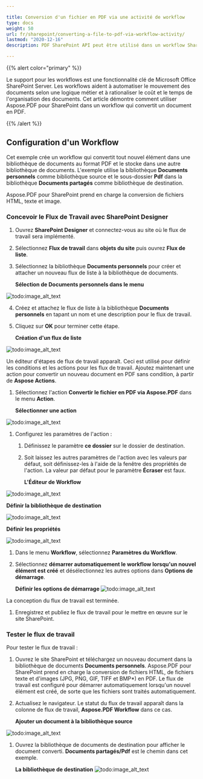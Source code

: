 ```yaml
---

title: Conversion d'un fichier en PDF via une activité de workflow  
type: docs  
weight: 50  
url: fr/sharepoint/converting-a-file-to-pdf-via-workflow-activity/  
lastmod: "2020-12-16"  
description: PDF SharePoint API peut être utilisé dans un workflow SharePoint qui convertit un document en PDF.  

---
```


{{% alert color="primary" %}}

Le support pour les workflows est une fonctionnalité clé de Microsoft Office SharePoint Server. Les workflows aident à automatiser le mouvement des documents selon une logique métier et à rationaliser le coût et le temps de l'organisation des documents. Cet article démontre comment utiliser Aspose.PDF pour SharePoint dans un workflow qui convertit un document en PDF.

{{% /alert %}}

## **Configuration d'un Workflow**

Cet exemple crée un workflow qui convertit tout nouvel élément dans une bibliothèque de documents au format PDF et le stocke dans une autre bibliothèque de documents. L'exemple utilise la bibliothèque **Documents personnels** comme bibliothèque source et le sous-dossier **Pdf** dans la bibliothèque **Documents partagés** comme bibliothèque de destination.

Aspose.PDF pour SharePoint prend en charge la conversion de fichiers HTML, texte et image.

### **Concevoir le Flux de Travail avec SharePoint Designer**

1. Ouvrez **SharePoint Designer** et connectez-vous au site où le flux de travail sera implémenté.
2. Sélectionnez **Flux de travail** dans **objets du site** puis ouvrez **Flux de liste**.
3. Sélectionnez la bibliothèque **Documents personnels** pour créer et attacher un nouveau flux de liste à la bibliothèque de documents.

   **Sélection de Documents personnels dans le menu**

![todo:image_alt_text](converting-a-file-to-pdf-via-workflow-activity_1.png)

4. Créez et attachez le flux de liste à la bibliothèque **Documents personnels** en tapant un nom et une description pour le flux de travail.
5. Cliquez sur **OK** pour terminer cette étape.

   **Création d'un flux de liste**

![todo:image_alt_text](converting-a-file-to-pdf-via-workflow-activity_2.png)

Un éditeur d'étapes de flux de travail apparaît. Ceci est utilisé pour définir les conditions et les actions pour les flux de travail. Ajoutez maintenant une action pour convertir un nouveau document en PDF sans condition, à partir de **Aspose Actions**.
1. Sélectionnez l'action **Convertir le fichier en PDF via Aspose.PDF** dans le menu **Action**.

   **Sélectionner une action**

![todo:image_alt_text](converting-a-file-to-pdf-via-workflow-activity_3.png)

1. Configurez les paramètres de l'action :
   1. Définissez le paramètre **ce dossier** sur le dossier de destination.
   1. Soit laissez les autres paramètres de l'action avec les valeurs par défaut, soit définissez-les à l'aide de la fenêtre des propriétés de l'action. La valeur par défaut pour le paramètre **Écraser** est faux.

      **L'Éditeur de Workflow**

![todo:image_alt_text](converting-a-file-to-pdf-via-workflow-activity_4.png)

**Définir la bibliothèque de destination**

![todo:image_alt_text](converting-a-file-to-pdf-via-workflow-activity_5.png)

**Définir les propriétés**

![todo:image_alt_text](converting-a-file-to-pdf-via-workflow-activity_6.png)

1. Dans le menu **Workflow**, sélectionnez **Paramètres du Workflow**.
1. Sélectionnez **démarrer automatiquement le workflow lorsqu'un nouvel élément est créé** et désélectionnez les autres options dans **Options de démarrage**.

   **Définir les options de démarrage**
![todo:image_alt_text](converting-a-file-to-pdf-via-workflow-activity_7.png)

La conception du flux de travail est terminée.

1. Enregistrez et publiez le flux de travail pour le mettre en œuvre sur le site SharePoint.

### **Tester le flux de travail**

Pour tester le flux de travail :

1. Ouvrez le site SharePoint et téléchargez un nouveau document dans la bibliothèque de documents **Documents personnels**. Aspose.PDF pour SharePoint prend en charge la conversion de fichiers HTML, de fichiers texte et d'images (JPG, PNG, GIF, TIFF et BMP*) en PDF. Le flux de travail est configuré pour démarrer automatiquement lorsqu'un nouvel élément est créé, de sorte que les fichiers sont traités automatiquement.
1. Actualisez le navigateur. Le statut du flux de travail apparaît dans la colonne de flux de travail, **Aspose.PDF Workflow** dans ce cas.

   **Ajouter un document à la bibliothèque source**

![todo:image_alt_text](converting-a-file-to-pdf-via-workflow-activity_8.png)

1. Ouvrez la bibliothèque de documents de destination pour afficher le document converti. **Documents partagés/Pdf** est le chemin dans cet exemple.

   **La bibliothèque de destination**
![todo:image_alt_text](converting-a-file-to-pdf-via-workflow-activity_9.png)